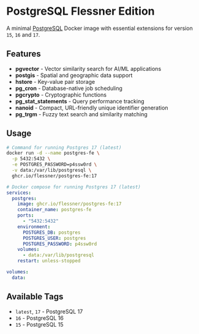 # PostgreSQL Flessner Edition

A minimal [PostgreSQL](https://github.com/postgres/postgres) Docker image with essential extensions for version `15`, `16` and `17`.

## Features

- **pgvector** - Vector similarity search for AI/ML applications
- **postgis** - Spatial and geographic data support
- **hstore** - Key-value pair storage
- **pg_cron** - Database-native job scheduling
- **pgcrypto** - Cryptographic functions
- **pg_stat_statements** - Query performance tracking
- **nanoid** - Compact, URL-friendly unique identifier generation
- **pg_trgm** - Fuzzy text search and similarity matching

## Usage

```bash
# Command for running Postgres 17 (latest)
docker run -d --name postgres-fe \
  -p 5432:5432 \
  -e POSTGRES_PASSWORD=p4ssw0rd \
  -v data:/var/lib/postgresql \
  ghcr.io/flessner/postgres-fe:17
```

```yaml
# Docker compose for running Postgres 17 (latest)
services:
  postgres:
    image: ghcr.io/flessner/postgres-fe:17
    container_name: postgres-fe
    ports:
      - "5432:5432"
    environment:
      POSTGRES_DB: postgres
      POSTGRES_USER: postgres
      POSTGRES_PASSWORD: p4ssw0rd
    volumes:
      - data:/var/lib/postgresql
    restart: unless-stopped

volumes:
  data:
```

## Available Tags

- `latest`, `17` - PostgreSQL 17
- `16` - PostgreSQL 16  
- `15` - PostgreSQL 15
